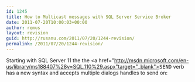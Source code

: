 ```yaml
---
id: 1245
title: How to Multicast messages with SQL Server Service Broker
date: 2011-07-20T10:00:03+00:00
author: remus
layout: revision
guid: http://rusanu.com/2011/07/20/1244-revision/
permalink: /2011/07/20/1244-revision/
---
```

Starting with SQL Server 11 the the <a href="http://msdn.microsoft.com/en-us/library/ms188407%28v=SQL.110%29.aspx"target="_blank"><tt>SEND</tt></a> verb has a new syntax and accepts multiple dialogs handles to send on: